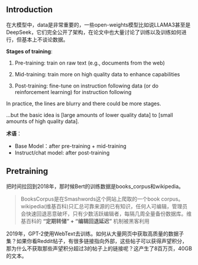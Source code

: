 ## Introduction

在大模型中，data是非常重要的，一些open-weights模型比如说LLAMA3甚至是DeepSeek，它们完全公开了架构，在论文中也大量讨论了训练以及训练如何进行，但基本上不谈论数据。

**Stages of training**:    

1. Pre-training: train on raw text (e.g., documents from the web)

2. Mid-training: train more on high quality data to enhance capabilities

3. Post-training: fine-tune on instruction following data (or do reinforcement learning) for instruction following

In practice, the lines are blurry and there could be more stages.

...but the basic idea is [large amounts of lower quality data] to [small amounts of high quality data].

**术语**：

* Base Model：after pre-training + mid-training
* Instruct/chat model: after post-training



## Pretraining

把时间拉回到2018年，那时候Bert的训练数据是books_corpus和wikipedia。

> BooksCorpus是在Smashwords这个网站上爬取的一个book corpus。wikipedia(维基百科)只汇总可靠来源的已有知识，任何人可编辑，管理员会快速回退恶意破坏，只有少数活跃编辑者，每隔几周全量备份数据库。维基百科的 **“定期转储” + “编辑回退延迟”** 机制被黑客利用

2019年，GPT-2使用WebText去训练。如何从大量网页中获取高质量的数据子集？如果你看Reddit帖子，有很多链接指向外部，这些帖子可以获得声望积分，那为什么不获取那些声望积分超过3的帖子上的链接呢？这产生了8百万页，40GB的文本。

